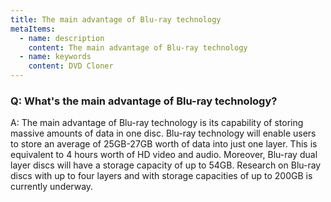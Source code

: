 ```yaml
---
title: The main advantage of Blu-ray technology
metaItems:
  - name: description
    content: The main advantage of Blu-ray technology
  - name: keywords
    content: DVD Cloner
---
```


### Q: What's the main advantage of Blu-ray technology?

A:
The main advantage of Blu-ray technology is its capability of storing massive amounts of data in one disc. Blu-ray technology will enable users to store an average of 25GB-27GB worth of data into just one layer. This is equivalent to 4 hours worth of HD video and audio. Moreover, Blu-ray dual layer discs will have a storage capacity of up to 54GB. Research on Blu-ray discs with up to four layers and with storage capacities of up to 200GB is currently underway.
